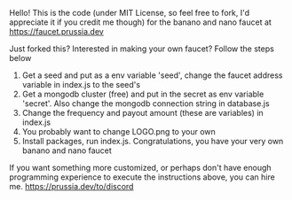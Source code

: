 Hello! This is the code (under MIT License, so feel free to fork, I'd appreciate it if you credit me though) for the banano and nano faucet at https://faucet.prussia.dev

Just forked this? Interested in making your own faucet? Follow the steps below

1. Get a seed and put as a env variable 'seed', change the faucet address variable in index.js to the seed's
2. Get a mongodb cluster (free) and put in the secret as env variable 'secret'. Also change the mongodb connection string in database.js
3. Change the frequency and payout amount (these are variables) in index.js
4. You probably want to change LOGO.png to your own
5. Install packages, run index.js. Congratulations, you have your very own banano and nano faucet

If you want something more customized, or perhaps don't have enough programming experience to execute the instructions above, you can hire me. https://prussia.dev/to/discord